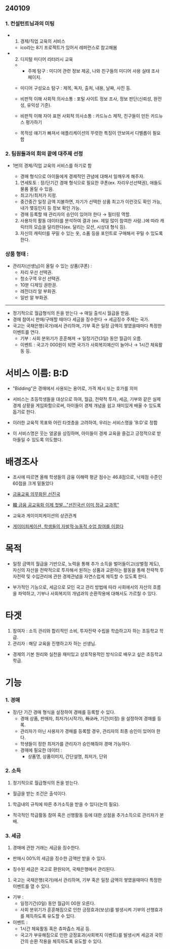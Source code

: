 ## 240109
### 1. 컨설턴트님과의 미팅

- 1. 경제/직업 교육의 서비스
    - ico라는 8기 프로젝트가 있어서 레퍼런스로 참고해봄
- 2. 디지털 미디어 리터러시 교육
    - - 주제 탐구 : 미디어 관련 정보 제공, 나와 친구들의 미디어 사용 실태 조사 페이지.
    - 미디어 구성요소 탐구 : 제목, 독자, 출처, 내용, 날짜, 사진 등.
    - 비판적 이해 사회적 의사소통 : 포털 사이트 정보 조사, 정보 판단(신뢰성, 완전성, 유익성 기준).
    - 비판적 이해 자아 표현 사회적 의사소통 : 카드뉴스 제작, 친구들이 만든 카드뉴스 평가하기

    - 목적성 얘기가 빠져서 애플리케이션의 뚜렷한 특징이 안보여서 디벨롭이 필요함

### 2. 팀원들과의 회의 끝에 대주제 선정

- 1번의 경제/직업 교육의 서비스를 하기로 함

    - 경매 형식으로 아이들에게 경제적인 관념에 대해서 일깨우게 해주자.

    1. 연세토토 : 장/단기간 경매 형식으로 필요한 쿠폰(ex. 자리우선선택권), 애들도 물품 올릴 수 있음.
    - 최고가/최저가 지정.
    - 중간중간 일정 금액 지불하면, 자기가 선택한 상품 최고가 이런것도 확인 가능, 내가 몇등인지 등 정보 확인 가능.
    - 경매 등록할 때 관리자의 승인이 있어야 한다 → 필터링 역할.
    2. 사용자의 활동 데이터를 분석하여 결과 (ex. 제일 많이 참여한 사람..)에 따라 캐릭터의 모습을 달리한다(ex. 달리는 모션, 시상대 형식 등).
    3. 자신의 캐릭터를 꾸밀 수 있는 옷, 소품 등을 포인트로 구매해서 꾸밀 수 있도록 한다.

### 상품 형태 :

- 관리자(선생님)이 올릴 수 있는 상품(쿠폰) :
    - 자리 우선 선택권.
    - 청소구역 우선 선택권.
    - 10분 디제잉 권한권.
    - 레전더리 알 부화권.
    - 일반 알 부화권.

***

- 정기적으로 월급형식의 돈을 받는다 → 매일 출석시 월급을 받음.
- 경매 참여시 판매/구매할 때마다 세금을 징수한다 → 세금징수 주체는 국가.
- 국고는 국채은행(국가)에서 관리하며, 기부 혹은 일정 금액이 쌓였을때마다 특정한 이벤트를 연다.
    - 기부 : 사회 분위기가 훈훈해져 → 일정기간(3일) 동안 월급이 오름.
    - 이벤트 : 국고가 000원이 되면 국가가 사회복지예산이 늘어나 → 1시간 체육활동 등.


# 서비스 이름: B:D

- "Bidding"은 경매에서 사용되는 용어로, 가격 제시 또는 호가를 의미

- 서비스는 초등학생들을 대상으로 하여, 월급, 전략적 투자, 세금, 기부와 같은 실제 경제 상황을 게임화함으로써, 아이들이 경제 개념을 쉽고 재미있게 배울 수 있도록 돕기로 한다. 

- 이러한 교육적 목표와 어린 타겟층을 고려하여, 우리는 서비스명을 'B:D'로 정함

- 이 서비스명은 웃는 얼굴을 상징하며, 아이들이 경제 교육을 즐겁고 긍정적으로 받아들일 수 있도록 의도했다.


# 배경조사


- 조사에 따르면 올해 학생들의 금융 이해력 평균 점수는 46.8점으로, 낙제점 수준인 60점을 크게 밑돌았다
- [금융교육 의무화된 선진국](https://www.etoday.co.kr/news/view/2292348)
- [韓 금융 공교육화 이제 첫발…"선진국선 이미 정규 교과목"](https://www.dt.co.kr/contents.html?article_no=2023102902109963060003&frommobile=1)

- 교육과 게이미피케이션의 상관관계
- [게이미피케이션, 학생들의 자발적·능동적 수업 참여를 이끌다](https://if-blog.tistory.com/8589)

# 목적

- 일정 금액의 월급을 기반으로, 노력을 통해 추가 소득을 벌어들이고(상벌점 제도),
자신의 자산을 전략적으로 투자해서 원하는 상품과 교환하는 활동을 통해 전략적 투자전략 및 수입관리에 관한 경제관념을 자연스럽게 체득할 수 있도록 한다.

- 부가적인 기능으로, 세금으로 모인 국고 관리 방법에 따라 사회에서의 자산의 흐름을 파악하고, 기부나 사회복지의 개념과의 순환작용에 대해서도 가르칠 수 있다.

# 타겟 

1. 참여자 : 소득 관리와 합리적인 소비, 투자전략 수립을 학습하고자 하는 초등학교 학급.
2. 관리자 : 해당 교육을 진행하고자 하는 선생님.


- 경제의 기본 원리와 실천을 재미있고 상호작용적인 방식으로 배우고 싶은 초등학교 학급.

# 기능

### 1. 경매
- 장/단 기간 경매 형식을 설정하여 경매를 등록할 수 있다.
    - 경매 상품, 판매자, 최저가(시작가), ~~최고가~~, 기간(미정) 을 설정하여 경매를 등록.
    - 관리자가 아닌 사용자가 경매를 등록할 경우, 관리자의 최종 승인이 있어야 한다.
    - 학생들이 정한 최저가를 관리자가 승인해줘야 경매 가능하다.
    - 경매에 필요한 데이터 :
        - 상품명, 상품이미지, 간단설명, 최저가, 단위

### 2. 소득

1. 정기적으로 월급형식의 돈을 받는다.
- 월급을 받는 조건은 출석이다.

1. 학급내의 규칙에 따른 추가소득을 받을 수 있다(논의 필요).
- 적극적인 학급활동 참여 혹은 선행활동 등에 대한 상점을 추가소득으로 관리자가 분배.

### 3. 세금

1. 경매에 관한 거래는 세금을 징수한다.
- 판매시 00%의 세금을 징수한 금액만 받을 수 있다.

- 징수된 세금은 국고로 환원되어, 국채은행에서 관리된다.

1. 국고는 국채은행(국가)에서 관리하며, 기부 혹은 일정 금액이 쌓였을때마다 특정한 이벤트를 열 수 있다.
- 기부 :
    - 일정기간(0일) 동안 월급이 00원 오른다.
    - 사회 분위기가 훈훈해짐으로 인한 긍정효과(보상)를 발생시켜 기부의 선행효과를 체득하도록 유도할 수 있다.
- 이벤트 :
    - 1시간 체육활동 혹은 츄파츕스 제공 등.
    - 국고가 부유해짐으로 인한 긍정효과(사회복지 이벤트)를 발생시켜 세금과 국민 간의 순환 작용을 체득하도록 유도할 수 있다.